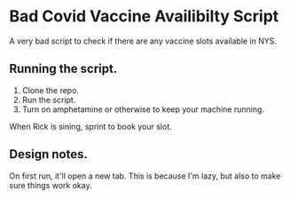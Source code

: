 # Bad Covid Vaccine Availibilty Script

A very bad script to check if there are any vaccine slots available in NYS.

## Running the script.

1. Clone the repo.
2. Run the script.
3. Turn on amphetamine or otherwise to keep your machine running.

When Rick is sining, sprint to book your slot.

## Design notes.

On first run, it'll open a new tab. This is because I'm lazy, but also to make sure things work okay.
